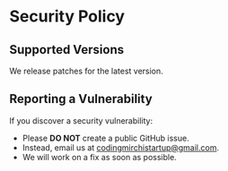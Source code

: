 # Security Policy

## Supported Versions
We release patches for the latest version.

## Reporting a Vulnerability
If you discover a security vulnerability:
- Please **DO NOT** create a public GitHub issue.
- Instead, email us at codingmirchistartup@gmail.com.
- We will work on a fix as soon as possible.
